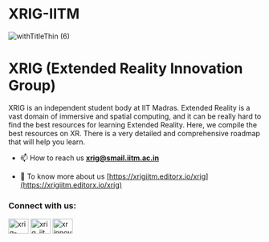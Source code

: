# XRIG-IITM 
![withTitleThin (6)](https://github.com/xrigiitm/XR-Roadmap/assets/139524049/b6123790-e151-4d77-8665-fe2b5f36c58c)
<h1 align="left">XRIG (Extended Reality Innovation Group)</h1>
<pr align="left">XRIG is an independent student body at IIT Madras. Extended Reality is a vast domain of immersive and spatial computing, and it can be really hard to find the best resources for learning Extended Reality. Here, we compile the best resources on XR. There is a very detailed and comprehensive roadmap that will help you learn.</pr>

- 📫 How to reach us **xrig@smail.iitm.ac.in**

- 📄 To know more about us [https://xrigiitm.editorx.io/xrig](https://xrigiitm.editorx.io/xrig)

<h3 align="left">Connect with us:</h3>
<p align="left">
<a href="https://www.linkedin.com/company/xr-community" target="blank"><img align="center" src="https://raw.githubusercontent.com/rahuldkjain/github-profile-readme-generator/master/src/images/icons/Social/linked-in-alt.svg" alt="xrig-iitm" height="30" width="40" /></a>
<a href="https://instagram.com/xrig_iitm" target="blank"><img align="center" src="https://raw.githubusercontent.com/rahuldkjain/github-profile-readme-generator/master/src/images/icons/Social/instagram.svg" alt="xrig_iitm" height="30" width="40" /></a>
<a href="https://www.youtube.com/channel/UCYIhbtVAHOvB8ghcI0cFEvg" target="blank"><img align="center" src="https://raw.githubusercontent.com/rahuldkjain/github-profile-readme-generator/master/src/images/icons/Social/youtube.svg" alt="xr innovation group iitm" height="30" width="40" /></a>
</p>


